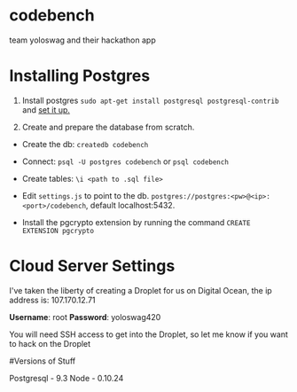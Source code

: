 codebench
=========

team yoloswag and their hackathon app


Installing Postgres
===================
1. Install postgres `sudo apt-get install postgresql postgresql-contrib` and [set it up.](https://help.ubuntu.com/10.04/serverguide/postgresql.html)

2. Create and prepare the database from scratch.

* Create the db: `createdb codebench` 

* Connect: `psql -U postgres codebench` or `psql codebench`

* Create tables: `\i <path to .sql file>` 

* Edit `settings.js` to point to the db. `postgres://postgres:<pw>@<ip>:<port>/codebench`, default localhost:5432.

* Install the pgcrypto extension by running the command `CREATE EXTENSION pgcrypto`


Cloud Server Settings
====================

I've taken the liberty of creating a Droplet for us on Digital Ocean,
the ip address is: 107.170.12.71

**Username**: root
**Password**: yoloswag420

You will need SSH access to get into the Droplet, so let me know if you
want to hack on the Droplet


#Versions of Stuff

Postgresql - 9.3
Node - 0.10.24

